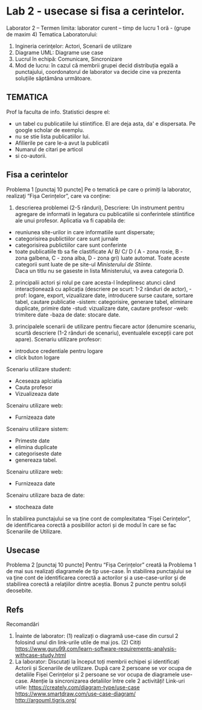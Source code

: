 # Lab 2 - usecase si fisa a cerintelor.


Laborator 2 – Termen limita: laborator curent – timp de lucru 1 oră - (grupe de maxim 4)
Tematica Laboratorului:
1. Ingineria cerinţelor: Actori, Scenarii de utilizare
2. Diagrame UML: Diagrame use case
3. Lucrul în echipă: Comunicare, Sincronizare
4. Mod de lucru: în cazul că membrii grupei decid distribuția egală a punctajului,
coordonatorul de laborator va decide cine va prezenta soluțiile săptămâna următoare.

## TEMATICA
Prof la faculta de info. 
Statistici despre el:
* un tabel cu publicatiile lui stiintifice. 
El are deja asta, da' e dispersata. Pe google scholar de exemplu. 
* nu se stie lista publicatiilor lui.
* Afilierile pe care le-a avut la publicatii
* Numarul de citari pe articol
* si co-autorii. 

## Fisa a cerintelor 
Problema 1 [punctaj 10 puncte]
Pe o tematică pe care o primiți la laborator, realizaţi “Fișa Cerințelor”, care va conține:
1) descrierea problemei (2-5 rânduri),
    Descriere: Un instrument pentru agregare de informatii in legatura cu publicatiile si conferintele stiintifice ale unui profesor.
    Aplicatia va fi capabila de:
* reuniunea site-urilor in care informatiile sunt dispersate;
* categorisirea publictiilor care sunt jurnale
* categorisirea publictiilor care sunt conferinte
* toate publicatiile tb sa fie clastificate A/ B/ C/ D 
( A - zona rosie, B - zona galbena, C - zona alba, D - zona gri) luate automat. 
Toate aceste categorii sunt luate de pe site-ul *Ministerului de Stiinte*.  
Daca un titlu nu se gaseste in lista Ministerului, va avea categoria D.

2) principalii actori și rolul pe care acesta-l îndeplinesc atunci când interacționează cu
   aplicația (descriere pe scurt: 1-2 rânduri de actor),
-prof: logare, export, vizualizare date,  introducere surse cautare, sortare tabel, cautare publicatie
-sistem: categorisire,  generare tabel, eliminare duplicate, primire date
-stud: vizualizare date, cautare profesor
-web: trimitere date
-baza de date: stocare date.

3) principalele scenarii de utilizare pentru fiecare actor (denumire scenariu, scurtă
   descriere (1-2 rânduri de scenariu), eventualele excepții care pot apare).
Scenariu utilizare profesor:
* introduce credentiale pentru logare
* click buton logare

Scenariu utilizare student:
* Aceseaza aplciatia
* Cauta profesor
* Vizualizeaza date

Scenairu utilizare web:
* Furnizeaza date

Scenairu utilizare sistem:
* Primeste date
* elimina duplicate
* categoriseste date
* genereaza tabel.

Scenairu utilizare web:
* Furnizeaza date

Scenairu utilizare baza de date:
* stocheaza date


În stabilirea punctajului se va ține cont de complexitatea “Fișei Cerințelor”, de identificarea
corectă a posibililor actori și de modul în care se fac Scenariile de Utilizare.


## Usecase
Problema 2 [punctaj 10 puncte]
Pentru “Fișa Cerințelor” creată la Problema 1 de mai sus realizați diagramele de tip use-case. În
stabilirea punctajului se va ţine cont de identificarea corectă a actorilor și a use-case-urilor şi de
stabilirea corectă a relaţiilor dintre aceștia. Bonus 2 puncte pentru soluții deosebite.



## Refs

Recomandări
1. Înainte de laborator: (1) realizați o diagramă use-case din cursul 2 folosind unul din link-urile
utile de mai jos. (2) Citiți https://www.guru99.com/learn-software-requirements-analysis-withcase-study.html
2. La laborator: Discutați la început toți membrii echipei și identificați Actorii și Scenariile de
utilizare. După care 2 persoane se vor ocupa de detaliile Fișei Cerințelor și 2 persoane se vor
ocupa de diagramele use-case. Atenție la sincronizarea detaliilor între cele 2 activități!
Link-uri utile:
https://creately.com/diagram-type/use-case
https://www.smartdraw.com/use-case-diagram/
http://argouml.tigris.org/

